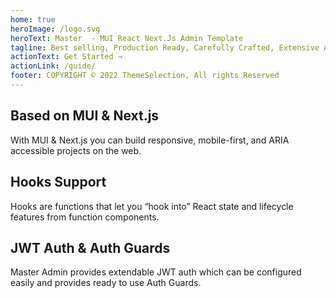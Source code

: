 ```yaml
---
home: true
heroImage: /logo.svg
heroText: Master  - MUI React Next.Js Admin Template
tagline: Best selling, Production Ready, Carefully Crafted, Extensive Admin Template
actionText: Get Started →
actionLink: /guide/
footer: COPYRIGHT © 2022 ThemeSelection, All rights Reserved
---
```


<div class="features">
  <div class="feature">
    <h2>Based on MUI & Next.js</h2>
    <p>With MUI & Next.js you can build responsive, mobile-first, and ARIA accessible projects on the web.</p>
  </div>
  <div class="feature">
    <h2>Hooks Support</h2>
    <p>Hooks are functions that let you “hook into” React state and lifecycle features from function components.</p>
  </div>
  <div class="feature">
    <h2>JWT Auth & Auth Guards</h2>
    <p>Master Admin provides extendable JWT auth which can be configured easily and provides ready to use Auth Guards.</p>
  </div>
</div>
